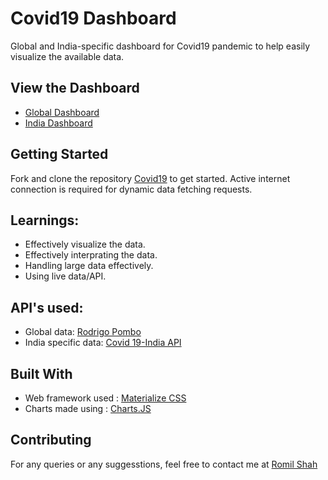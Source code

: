 # Covid19 Dashboard

Global and India-specific dashboard for Covid19 pandemic to help easily visualize the available data.

## View the Dashboard

- [Global Dashboard](https://romilshah525.github.io/Covid19/index.html)
- [India Dashboard](https://romilshah525.github.io/Covid19/india.html)

## Getting Started

Fork and clone the repository [Covid19](https://github.com/romilshah525/Covid19) to get started. Active internet connection is required for dynamic data fetching requests.

## Learnings:
- Effectively visualize the data.
- Effectively interprating the data.
- Handling large data effectively.
- Using live data/API.

## API's used:

- Global data: [Rodrigo Pombo](https://github.com/pomber/covid19)
- India specific data: [Covid 19-India API](https://api.covid19india.org/)

## Built With

- Web framework used : [Materialize CSS](https://materializecss.com/)
- Charts made using : [Charts.JS](https://www.chartjs.org/docs/latest/)

## Contributing

For any queries or any suggesstions, feel free to contact me at [Romil Shah](mailto:romilshah525@gmail.com)
